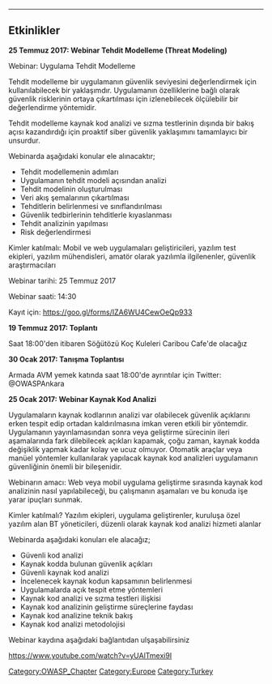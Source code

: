 -----

## Etkinlikler

**25 Temmuz 2017: Webinar Tehdit Modelleme (Threat Modeling)**

Webinar: Uygulama Tehdit Modelleme

Tehdit modelleme bir uygulamanın güvenlik seviyesini değerlendirmek için
kullanılabilecek bir yaklaşımdır. Uygulamanın özelliklerine bağlı olarak
güvenlik risklerinin ortaya çıkartılması için izlenebilecek ölçülebilir
bir değerlendirme yöntemidir.

Tehdit modelleme kaynak kod analizi ve sızma testlerinin dışında bir
bakış açısı kazandırdığı için proaktif siber güvenlik yaklaşımını
tamamlayıcı bir unsurdur.

Webinarda aşağıdaki konular ele alınacaktır;

  - Tehdit modellemenin adımları
  - Uygulamanın tehdit modeli açısından analizi
  - Tehdit modelinin oluşturulması
  - Veri akış şemalarının çıkartılması
  - Tehditlerin belirlenmesi ve sınıflandırılması
  - Güvenlik tedbirlerinin tehditlerle kıyaslanması
  - Tehdit analizinin yapılması
  - Risk değerlendirmesi

Kimler katılmalı: Mobil ve web uygulamaları geliştiricileri, yazılım
test ekipleri, yazılım mühendisleri, amatör olarak yazılımla
ilgilenenler, güvenlik araştırmacıları

Webinar tarihi: 25 Temmuz 2017

Webinar saati: 14:30

Kayıt için: <https://goo.gl/forms/IZA6WU4CewOeQp933>

**19 Temmuz 2017: Toplantı**

Saat 18:00'den itibaren Söğütözü Koç Kuleleri Caribou Cafe'de olacağız

**30 Ocak 2017: Tanışma Toplantısı**

Armada AVM yemek katında saat 18:00'de ayrıntılar için Twitter:
@OWASPAnkara

**25 Ocak 2017: Webinar Kaynak Kod Analizi**

Uygulamaların kaynak kodlarının analizi var olabilecek güvenlik
açıklarını erken tespit edip ortadan kaldırılmasına imkan veren
etkili bir yöntemdir. Uygulamanın yayınlamasından sonra veya geliştirme
sürecinin ileri aşamalarında fark dilebilecek açıkları kapamak, çoğu
zaman, kaynak kodda değişiklik yapmak kadar kolay ve ucuz olmuyor.
Otomatik araçlar veya manüel yöntemler kullanılarak yapılacak kaynak kod
analizleri uygulamanın güvenliğinin önemli bir bileşenidir.

Webinarın amacı: Web veya mobil uygulama geliştirme sırasında kaynak kod
analizinin nasıl yapılabileceği, bu çalışmanın aşamaları ve bu konuda
işe yarar ipuçları sunmak.

Kimler katılmalı? Yazılım ekipleri, uygulama geliştirenler, kuruluşa
özel yazılım alan BT yöneticileri, düzenli olarak kaynak kod analizi
hizmeti alanlar

Webinarda aşağıdaki konuları ele alacağız;

  - Güvenli kod analizi
  - Kaynak kodda bulunan güvenlik açıkları
  - Güvenli kaynak kod analizi
  - İncelenecek kaynak kodun kapsamının belirlenmesi
  - Uygulamalarda açık tespit etme yöntemleri
  - Kaynak kod analizi ve sızma testleri ilişkisi
  - Kaynak kod analizinin geliştirme süreçlerine faydası
  - Kaynak kod analizine teknik bakış
  - Kaynak kod analizi metodolojisi

Webinar kaydına aşağıdaki bağlantıdan ulşaşabilirsiniz

<https://www.youtube.com/watch?v=yUAlTmexi9I>

[Category:OWASP_Chapter](Category:OWASP_Chapter "wikilink")
[Category:Europe](Category:Europe "wikilink")
[Category:Turkey](Category:Turkey "wikilink")